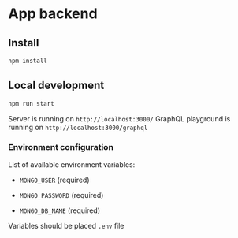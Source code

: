 # App backend

## Install

```bash
npm install
```

## Local development

```bash
npm run start
```

Server is running on `http://localhost:3000/`
GraphQL playground is running on `http://localhost:3000/graphql`

### Environment configuration

List of available environment variables:

- `MONGO_USER` (required)

- `MONGO_PASSWORD` (required)

- `MONGO_DB_NAME` (required)

Variables should be placed `.env` file
